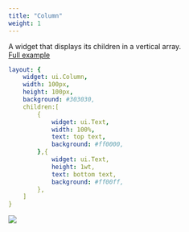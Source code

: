 ```yaml
---
title: "Column"
weight: 1
---
```


A widget that displays its children in a vertical array.  
[Full example](https://github.com/nuxui/samples/tree/master/widgets/column)

```yaml
layout: {
    widget: ui.Column,
    width: 100px,
    height: 100px,
    background: #303030,
    children:[
        {
            widget: ui.Text,
            width: 100%,
            text: top text,
            background: #ff0000,
        },{
            widget: ui.Text,
            height: 1wt,
            text: bottom text,
            background: #ff00ff,
        },
    ]
}
```

![](https://raw.githubusercontent.com/nuxui/samples/master/widgets/column/preview.jpg)